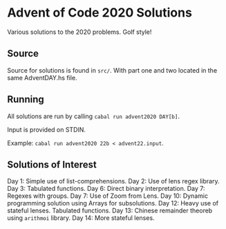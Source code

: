 # Advent of Code 2020 Solutions

Various solutions to the 2020 problems. Golf style!

## Source

Source for solutions is found in `src/`. With part one and two located in the same AdventDAY.hs file.

## Running

All solutions are run by calling `cabal run advent2020 DAY[b]`.

Input is provided on STDIN.

Example: `cabal run advent2020 22b < advent22.input`.

## Solutions of Interest

Day 1: Simple use of list-comprehensions.
Day 2: Use of lens regex library.
Day 3: Tabulated functions.
Day 6: Direct binary interpretation.
Day 7: Regexes with groups.
Day 7: Use of Zoom from Lens.
Day 10: Dynamic programming solution using Arrays for subsolutions.
Day 12: Heavy use of stateful lenses. Tabulated functions.
Day 13: Chinese remainder theoreb using `arithmoi` library.
Day 14: More stateful lenses.
